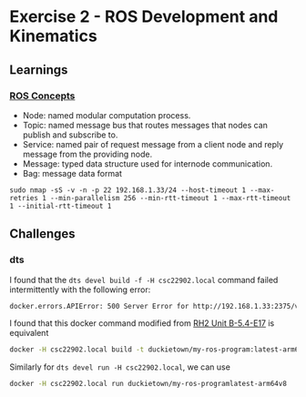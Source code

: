# Exercise 2 - ROS Development and Kinematics


## Learnings

### [ROS Concepts](http://wiki.ros.org/ROS/Concepts)

* Node: named modular computation process.
* Topic: named message bus that routes messages that nodes can publish and subscribe to.
* Service: named pair of request message from a client node and reply message from the providing node.
* Message: typed data structure used for internode communication.
* Bag: message data format

`sudo nmap -sS -v -n -p 22 192.168.1.33/24 --host-timeout 1 --max-retries 1 --min-parallelism 256 --min-rtt-timeout 1 --max-rtt-timeout 1 --initial-rtt-timeout 1`

## Challenges

### dts

I found that the `dts devel build -f -H csc22902.local` command failed intermittently with the following error:
```bash
docker.errors.APIError: 500 Server Error for http://192.168.1.33:2375/v1.40/auth: Internal Server Error ("Get https://registry-1.docker.io/v2/: net/http: request canceled while waiting for connection (Client.Timeout exceeded while awaiting headers)")
```

I found that this docker command modified from [RH2 Unit B-5.4-E17](https://docs.duckietown.org/daffy/duckietown-robotics-development/out/creating_docker_containers.html) is equivalent

```bash
docker -H csc22902.local build -t duckietown/my-ros-program:latest-arm64v8 .
```

Similarly for `dts devel run -H csc22902.local`, we can use

```bash
docker -H csc22902.local run duckietown/my-ros-programlatest-arm64v8
```
